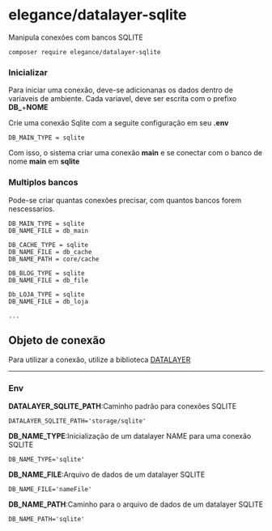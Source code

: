 # elegance/datalayer-sqlite

Manipula conexões com bancos SQLITE

    composer require elegance/datalayer-sqlite

### Inicializar

Para iniciar uma conexão, deve-se adicionanas os dados dentro de variaveis de ambiente.
Cada variavel, deve ser escrita com o prefixo **DB_**+**NOME**

Crie uma conexão Sqlite com a seguite configuração em seu **.env**

    DB_MAIN_TYPE = sqlite

Com isso, o sistema criar uma conexão **main** e se conectar com o banco de nome **main** em **sqlite**

### Multiplos bancos
Pode-se criar quantas conexões precisar, com quantos bancos forem nescessarios.

    DB_MAIN_TYPE = sqlite
    DB_NAME_FILE = db_main

    DB_CACHE_TYPE = sqlite
    DB_NAME_FILE = db_cache
    DB_NAME_PATH = core/cache

    DB_BLOG_TYPE = sqlite
    DB_NAME_FILE = db_file

    Db_LOJA_TYPE = sqlite
    DB_NAME_FILE = db_loja
    
    ...

## Objeto de conexão

Para utilizar a conexão, utilize a biblioteca [DATALAYER](https://github.com/elegancephp/datalayer/tree/main/.doc/driver.md)

---

### Env

**DATALAYER_SQLITE_PATH**:Caminho padrão para conexões SQLITE

    DATALAYER_SQLITE_PATH='storage/sqlite'


**DB_NAME_TYPE**:Inicialização de um datalayer NAME para uma conexão SQLITE

    DB_NAME_TYPE='sqlite'

**DB_NAME_FILE**:Arquivo de dados de um datalayer SQLITE

    DB_NAME_FILE='nameFile'

**DB_NAME_PATH**:Caminho para o arquivo de dados de um datalayer SQLITE

    DB_NAME_PATH='sqlite'
